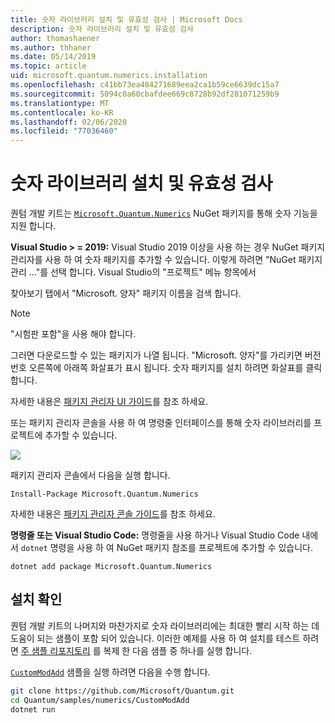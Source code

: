 ```yaml
---
title: 숫자 라이브러리 설치 및 유효성 검사 | Microsoft Docs
description: 숫자 라이브러리 설치 및 유효성 검사
author: thomashaener
ms.author: thhaner
ms.date: 05/14/2019
ms.topic: article
uid: microsoft.quantum.numerics.installation
ms.openlocfilehash: c41bb73ea484271689eea2ca1b59ce6639dc15a7
ms.sourcegitcommit: 5094c0a60cbafdee669c8728b92df281071259b9
ms.translationtype: MT
ms.contentlocale: ko-KR
ms.lasthandoff: 02/06/2020
ms.locfileid: "77036460"
---
```

# <a name="numerics-library-installation-and-validation"></a>숫자 라이브러리 설치 및 유효성 검사

퀀텀 개발 키트는 [`Microsoft.Quantum.Numerics`](https://www.nuget.org/packages/Microsoft.Quantum.Numerics) NuGet 패키지를 통해 숫자 기능을 지원 합니다.

**Visual Studio > = 2019:** Visual Studio 2019 이상을 사용 하는 경우 NuGet 패키지 관리자를 사용 하 여 숫자 패키지를 추가할 수 있습니다.
이렇게 하려면 "NuGet 패키지 관리 ..."를 선택 합니다. Visual Studio의 "프로젝트" 메뉴 항목에서

찾아보기 탭에서 "Microsoft. 양자" 패키지 이름을 검색 합니다.

> [!NOTE]
> "시험판 포함"을 사용 해야 합니다.

그러면 다운로드할 수 있는 패키지가 나열 됩니다.
"Microsoft. 양자"를 가리키면 버전 번호 오른쪽에 아래쪽 화살표가 표시 됩니다.
숫자 패키지를 설치 하려면 화살표를 클릭 합니다.

자세한 내용은 [패키지 관리자 UI 가이드](https://docs.microsoft.com/nuget/tools/package-manager-ui)를 참조 하세요.

또는 패키지 관리자 콘솔을 사용 하 여 명령줄 인터페이스를 통해 숫자 라이브러리를 프로젝트에 추가할 수 있습니다.

![](../../media/vs2017-nuget-console-menu.png)

패키지 관리자 콘솔에서 다음을 실행 합니다.

```
Install-Package Microsoft.Quantum.Numerics
```

자세한 내용은 [패키지 관리자 콘솔 가이드](https://docs.microsoft.com/nuget/tools/package-manager-console)를 참조 하세요.

**명령줄 또는 Visual Studio Code:** 명령줄을 사용 하거나 Visual Studio Code 내에서 `dotnet` 명령을 사용 하 여 NuGet 패키지 참조를 프로젝트에 추가할 수 있습니다.

```dotnetcli
dotnet add package Microsoft.Quantum.Numerics
```


## <a name="verifying-your-installation"></a>설치 확인

퀀텀 개발 키트의 나머지와 마찬가지로 숫자 라이브러리에는 최대한 빨리 시작 하는 데 도움이 되는 샘플이 포함 되어 있습니다.
이러한 예제를 사용 하 여 설치를 테스트 하려면 [주 샘플 리포지토리](https://github.com/Microsoft/Quantum) 를 복제 한 다음 샘플 중 하나를 실행 합니다.

[`CustomModAdd`](https://github.com/microsoft/Quantum/tree/master/samples/numerics/CustomModAdd) 샘플을 실행 하려면 다음을 수행 합니다.

```bash
git clone https://github.com/Microsoft/Quantum.git
cd Quantum/samples/numerics/CustomModAdd
dotnet run
```
